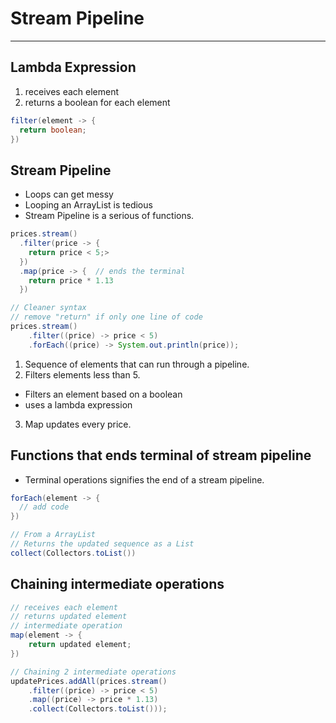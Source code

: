 # Stream Pipeline

---

## Lambda Expression

1. receives each element
2. returns a boolean for each element

```java
filter(element -> {
  return boolean;
})
```

## Stream Pipeline

- Loops can get messy
- Looping an ArrayList is tedious
- Stream Pipeline is a serious of functions.

```java
prices.stream()
  .filter(price -> {
    return price < 5;>
  })
  .map(price -> {  // ends the terminal
    return price * 1.13
  })

// Cleaner syntax
// remove "return" if only one line of code
prices.stream()
    .filter((price) -> price < 5)
    .forEach((price) -> System.out.println(price));
```

1. Sequence of elements that can run through a pipeline.
2. Filters elements less than 5.

- Filters an element based on a boolean
- uses a lambda expression

3. Map updates every price.

## Functions that ends terminal of stream pipeline

- Terminal operations signifies the end of a stream pipeline.

```java
forEach(element -> {
  // add code
})

// From a ArrayList
// Returns the updated sequence as a List
collect(Collectors.toList())
```

## Chaining intermediate operations

```java
// receives each element
// returns updated element
// intermediate operation
map(element -> {
    return updated element;
})
```

```java
// Chaining 2 intermediate operations
updatePrices.addAll(prices.stream()
    .filter((price) -> price < 5)
    .map((price) -> price * 1.13)
    .collect(Collectors.toList()));
```
